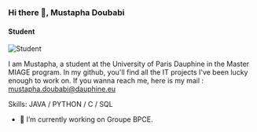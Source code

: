 ### Hi there 👋, Mustapha Doubabi
#### Student
![Student](https://blogs.swarthmore.edu/its/wp-content/uploads/2022/12/github-universe-1920x768.png)

I am Mustapha, a student at the University of Paris Dauphine in the Master MIAGE program. In my github, you'll find all the IT projects I've been lucky enough to work on. If you wanna reach me, here is my mail : mustapha.doubabi@dauphine.eu

Skills: JAVA / PYTHON / C / SQL

- 🔭 I’m currently working on Groupe BPCE.




